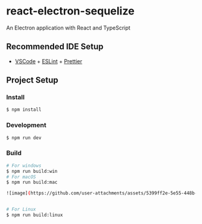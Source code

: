 # react-electron-sequelize

An Electron application with React and TypeScript

## Recommended IDE Setup

- [VSCode](https://code.visualstudio.com/) + [ESLint](https://marketplace.visualstudio.com/items?itemName=dbaeumer.vscode-eslint) + [Prettier](https://marketplace.visualstudio.com/items?itemName=esbenp.prettier-vscode)

## Project Setup

### Install

```bash
$ npm install
```

### Development

```bash
$ npm run dev
```

### Build

```bash
# For windows
$ npm run build:win
# For macOS
$ npm run build:mac

![image](https://github.com/user-attachments/assets/5399ff2e-5e55-448b-96a1-e62450831708)


# For Linux
$ npm run build:linux
```
